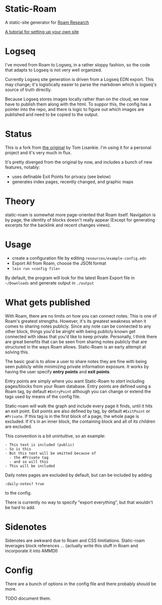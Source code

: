 # Static-Roam

A static-site generator for [Roam Research](https://roamresearch.com/)

[A tutorial for setting up your own site](http://www.hyperphor.com/ammdi/pages/static-roam-tutorial.html)

# Logseq

I've moved from Roam to Logseq, in a rather sloppy fashion, so the code that adapts to Logseq is not very well organized. 

Currently Logseq site generation is driven from a Logseq EDN export. This may change; it's logistically easier to parse the markdown which is logseq's source of truth directly.

Because Logseq stores images locally rather than on the cloud, we now have to publish them along with the html. To suppor this, the config has a pointer into the repo, and there is logic to figure out which images are published and need to be copied to the output.

# Status

This is a fork from [the original](https://github.com/TomLisankie/static-roam) by Tom Lisankie. I'm using it for a personal project and it's very much in flux. 

It's pretty diverged from the original by now, and includes a bunch of new features, notably:
- uses definable Exit Points for privacy (see below)
- generates index pages, recently changed, and graphic maps


# Theory

static-roam is somewhat more page-oriented that Roam itself. Navigation is by page, the identity of blocks doesn't really appear (Except for generating excerpts for the backlink and recent changes views).


# Usage

- create a configuration file by editing `resources/example-config.edn`
- Export All from Roam, choose the JSON format
- `lein run <config file>`

By default, the program will look for the latest Roam Export file in `~/Downloads` and generate output in `./output`

# What gets published

With Roam, there are no limits on how you can connect notes. This is one of Roam's greatest strengths. However, it's its greatest weakness when it comes to sharing notes publicly. Since any note can be connected to any other block, things you'd be alright with being publicly known get connected with ideas that you'd like to keep private. Personally, I think there are great benefits that can be seen from sharing notes publicly that are structured in the ways Roam allows. Static-Roam is an early attempt at solving this.

The basic goal is to allow a user to share notes they are fine with being seen publicly while minimizing private information exposure. It works by having the user specify **entry points** and **exit points**. 

Entry points are simply where you want Static-Roam to *start* including pages/blocks from your Roam database. Entry points are defined using a Roam tag, by default `#EntryPoint` although you can change or extend the tags used by means of the config file.

Static-roam will walk the graph and include every page it finds, until it hits an exit point. Exit points are also defined by tag, by default `#ExitPoint` or `#Private`.  If this tag is in the first block of a page, the whole page is excluded. If it's in an inner block, the containing block and all of its children are excluded. 

This convention is a bit unintuitive, so an example:

```
- This text is included (public)
- So is this
- But this text will be omitted because of 
  - the #Private tag
  - and so will this
- This will be included
```

Daily notes pages are excluded by default, but can be included by adding 
``` 
:daily-notes? true
```
 to the config.

There is currently no way to specify "export everything", but that wouldn't be hard to add.

# Sidenotes

Sidenotes are awkward due to Roam and CSS limitiations. Static-roam leverages block references ... (actually write this stuff in Roam and incorporate it into AMMDI)



# Config

There are a bunch of options in the config file and there probably should be more. 

TODO document them.

